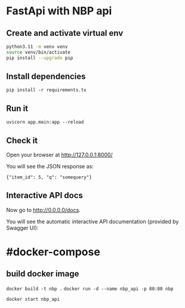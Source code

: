 # FastApi with NBP api


## Create and activate virtual env

```bash 
python3.11 -m venv venv
source venv/bin/activate 
pip install --upgrade pip
```   
   


## Install dependencies

`pip install -r requirements.tx`

## Run it

`uvicorn app.main:app --reload` 

## Check it
Open your browser at http://127.0.0.1:8000/

You will see the JSON response as:

`{"item_id": 5, "q": "somequery"}`

## Interactive API docs

Now go to http://0.0.0.0/docs.

You will see the automatic interactive API documentation (provided by Swagger UI):


# #docker-compose 



## build docker image 

` docker build -t nbp .
`
`docker run -d --name nbp_api -p 80:80 nbp`

`docker start nbp_api`